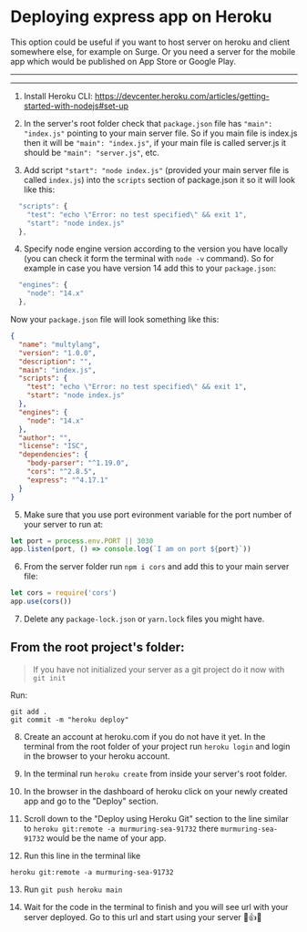 # Deploying express app on Heroku

This option could be useful if you want to host server on heroku and client somewhere else, for example on Surge. Or you need a server for the mobile app which would be published on App Store or Google Play. 

---

<!-- <details>
    <summary>🎬 Deploying your app with Digital Ocean</summary><div class='video-container'>
        <iframe width="560" height="315" src="https://www.youtube.com/embed/IIqYjklZLMM?rel=0" frameborder="0" allow="accelerometer; autoplay; encrypted-media; gyroscope; picture-in-picture" allowfullscreen></iframe></div>
</details> -->

---

1. Install Heroku CLI: https://devcenter.heroku.com/articles/getting-started-with-nodejs#set-up 

2. In the server's root folder check that `package.json` file has `"main": "index.js"` pointing to your main server file. So if you main file is index.js then it will be `"main": "index.js"`, if your main file is called server.js it should be `"main": "server.js"`, etc.

3. Add script `"start": "node index.js"` (provided your main server file is called `index.js`) into the `scripts` section of package.json it so it will look like this:

```javascript
  "scripts": {
    "test": "echo \"Error: no test specified\" && exit 1",
    "start": "node index.js"
  },
```

4. Specify node engine version according to the version you have locally (you can check it form the terminal with `node -v` command). So for example in case you have version 14 add this to your `package.json`:

```javascript
  "engines": {
    "node": "14.x"
  },
```
Now your `package.json` file will look something like this:
```json
{
  "name": "multylang",
  "version": "1.0.0",
  "description": "",
  "main": "index.js",
  "scripts": {
    "test": "echo \"Error: no test specified\" && exit 1",
    "start": "node index.js"
  },
  "engines": {
    "node": "14.x"
  },
  "author": "",
  "license": "ISC",
  "dependencies": {
    "body-parser": "^1.19.0",
    "cors": "^2.8.5",
    "express": "^4.17.1"
  }
}
```

5. Make sure that you use port evironment variable for the port number of your server to run at:

```javascript
let port = process.env.PORT || 3030
app.listen(port, () => console.log(`I am on port ${port}`))
```


6. From the server folder run `npm i cors` and add this to your main server file:

```javascript 
let cors = require('cors')
app.use(cors())
```

7. Delete any `package-lock.json` or `yarn.lock` files you might have. 

## From the root project's folder:

> If you have not initialized your server as a git project do it now with `git init`

Run:
```
git add .
git commit -m "heroku deploy"
```

8. Create an account at heroku.com if you do not have it yet. In the terminal from the root folder of your project run `heroku login` and login in the browser to your heroku account.

9. In the terminal run `heroku create` from inside your server's root folder.

10. In the browser in the dashboard of heroku click on your newly created app and go to the "Deploy" section. 

11. Scroll down to the "Deploy using Heroku Git" section to the line similar to `heroku git:remote -a murmuring-sea-91732` there `murmuring-sea-91732` would be the name of your app. 

12. Run this line in the terminal like  
```
heroku git:remote -a murmuring-sea-91732
```

13. Run `git push heroku main` 

14. Wait for the code in the terminal to finish and you will see url with your server deployed. Go to this url and start using your server 🤘👍🚀








